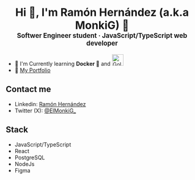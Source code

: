 <h1 align="center">
    Hi 👋, I'm Ramón Hernández (a.k.a MonkiG) 🐒 <br/>
    <span align="center" style="font-size: 60%">Softwer Engineer student &middot     JavaScript/TypeScript  web developer</span> <br/>
</h1>

- 📝 I'm Currently learning **Docker 🐋** and <img width="30px" src="https://go.dev/images/go-logo-white.svg" alt="Golang logo">
- 📖 [My Portfolio](https://monki-portfolio.vercel.app/) 

## Contact me

- Linkedin: [Ramón Hernández](https://www.linkedin.com/in/ramonha/)
- Twitter (X): [@ElMonkiG_](https://twitter.com/ElMonkiG_)
  
## Stack
- JavaScript/TypeScript
- React
- PostgreSQL
- NodeJs
- Figma

